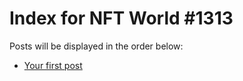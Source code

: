 # Index for NFT World #1313
Posts will be displayed in the order below:

- [Your first post](./001-first.md)

